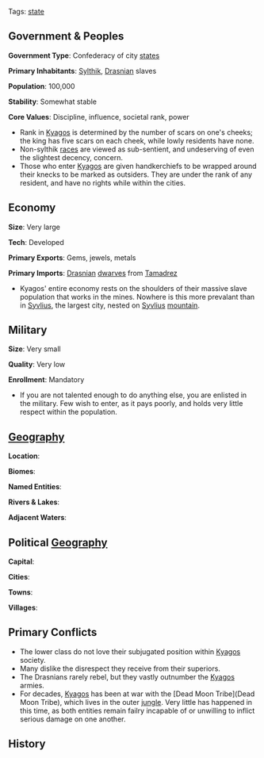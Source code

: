 Tags: [state](States)

## Government & Peoples

**Government Type**: Confederacy of city [states](States)

**Primary Inhabitants**: [Sylthik](Sylthik), [Drasnian](Drasnian) slaves

**Population**: 100,000

**Stability**: Somewhat stable

**Core Values**: Discipline, influence, societal rank, power

- Rank in [Kyagos](Kyagos) is determined by the number of scars on one's cheeks; the king has five scars on each cheek, while lowly residents have none. 
- Non-sylthik [races](Races) are viewed as sub-sentient, and undeserving of even the slightest decency, concern. 
- Those who enter [Kyagos](Kyagos) are given handkerchiefs to be wrapped around their knecks to be marked as outsiders. They are under the rank of any resident, and have no rights while within the cities.


## Economy

**Size**: Very large

**Tech**: Developed

**Primary Exports**: Gems, jewels, metals

**Primary Imports**: [Drasnian](Drasnian) [dwarves](Dwarves) from [Tamadrez](Tamadrez)

- Kyagos' entire economy rests on the shoulders of their massive slave population that works in the mines. Nowhere is this more prevalant than in [Syvlius](Syvlius), the largest city, nested on [Syvlius](Syvlius) [mountain](Mountains).


## Military

**Size**: Very small

**Quality**: Very low

**Enrollment**: Mandatory

- If you are not talented enough to do anything else, you are enlisted in the military. Few wish to enter, as it pays poorly, and holds very little respect within the population.


## [Geography](Geography)

**Location**: 

**Biomes**: 

**Named Entities**:

**Rivers & Lakes**: 

**Adjacent Waters**: 


## Political [Geography](Geography)

**Capital**: 

**Cities**: 

**Towns**: 

**Villages**: 


## Primary Conflicts

- The lower class do not love their subjugated position within [Kyagos](Kyagos) society.
- Many dislike the disrespect they receive from their superiors.
- The Drasnians rarely rebel, but they vastly outnumber the [Kyagos](Kyagos) armies.
- For decades, [Kyagos](Kyagos) has been at war with the [Dead Moon Tribe](Dead Moon Tribe), which lives in the outer [jungle](Jungles). Very little has happened in this time, as both entities remain failry incapable of or unwilling to inflict serious damage on one another.


## History

